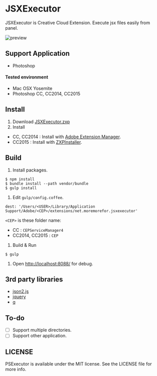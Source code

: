 # JSXExecutor
JSXExecutor is Creative Cloud Extension. Execute jsx files easily from panel.

![preview](https://cloud.githubusercontent.com/assets/966109/12298895/baf90764-ba57-11e5-9593-cbd35d2ee2f1.png)

## Support Application
- Photoshop

#### Tested environment
- Mac OSX Yosemite
- Photoshop CC, CC2014, CC2015

## Install
1. Download [JSXExecutor.zxp](https://github.com/moremorefor/JSXExecutor/raw/master/bin/JSXExecutor.zxp)
2. Install
  - CC, CC2014 : Install with [Adobe Extension Manager](https://www.adobe.com/jp/products/extension-manager.html).
  - CC2015 : Install with [ZXPInstaller](http://zxpinstaller.com/).


## Build

1. Install packages.
```
$ npm install
$ bundle install --path vendor/bundle
$ gulp install
```

1. Edit `gulp/config.coffee`.
```
dest: '/Users/<USER>/Library/Application Support/Adobe/<CEP>/extensions/net.moremorefor.jsxexecutor'
```

  `<CEP>` is these folder name:

  - CC : `CEPServiceManager4`
  - CC2014, CC2015 : `CEP`

1. Build & Run
```
$ gulp
```

1. Open [http://localhost:8088/](http://localhost:8088/) for debug.

## 3rd party libraries
- [json2.js](https://github.com/douglascrockford/JSON-js)
- [jquery](https://github.com/jquery/jquery)
- [q](https://github.com/kriskowal/q)

## To-do
- [ ] Support multiple directories.
- [ ] Support other application.

## LICENSE
PSExecutor is available under the MIT license. See the LICENSE file for more info.

